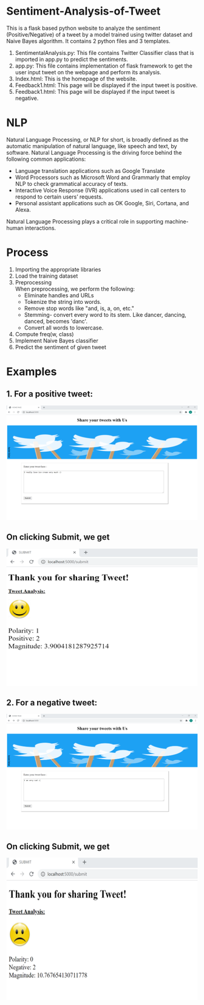 # Sentiment-Analysis-of-Tweet

This is a flask based python website to analyze the sentiment (Positive/Negative) of a tweet by a model trained using twitter dataset and Naive Bayes algorithm.
It contains 2 python files and 3 templates.
1. SentimentalAnalysis.py: This file contains Twitter Classifier class that is imported in app.py to predict the sentiments.
2. app.py: This file contains implementation of flask framework to get the user input tweet on the webpage and perform its analysis. 
3. Index.html: This is the homepage of the website.
4. Feedback1.html: This page will be displayed if the input tweet is positive.
5. Feedback1.html: This page will be displayed if the input tweet is negative.


# NLP

Natural Language Processing, or NLP for short, is broadly defined as the automatic manipulation of natural language, like speech and text, by software. 
Natural Language Processing is the driving force behind the following common applications:
- Language translation applications such as Google Translate
- Word Processors such as Microsoft Word and Grammarly that employ NLP to check grammatical accuracy of texts.
- Interactive Voice Response (IVR) applications used in call centers to respond to certain users’ requests.
- Personal assistant applications such as OK Google, Siri, Cortana, and Alexa.  

Natural Language Processing plays a critical role in supporting machine-human interactions.  



# Process
1. Importing the appropriate libraries
2. Load the training dataset
3. Preprocessing  
   When preprocessing, we perform the following:  
    - Eliminate handles and URLs
    - Tokenize the string into words.
    - Remove stop words like "and, is, a, on, etc."
    - Stemming- convert every word to its stem. Like dancer, dancing, danced, becomes 'danc'. 
    - Convert all words to lowercase.
4. Compute freq(w, class)
5. Implement Naive Bayes classifier
6. Predict the sentiment of given tweet

# Examples
## 1. For a positive tweet:  
![](examples/positive_tweet.png)
## On clicking Submit, we get  
![](examples/positive_tweet_output.png)
## 2. For a negative tweet:
![](examples/negative_tweet.png)
## On clicking Submit, we get  
![](examples/negative_tweet_output.png)









